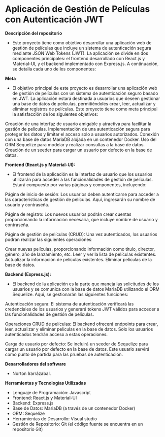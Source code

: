 # Aplicación de Gestión de Películas con Autenticación JWT

**Descripción del repositorio**
- Este proyecto tiene como objetivo desarrollar una aplicación web de gestión de películas que incluye un sistema de autenticación segura mediante JSON Web Tokens (JWT). La aplicación se divide en dos componentes principales: el frontend desarrollado con React.js y Material-UI, y el backend implementado con Express.js. A continuación, se detalla cada uno de los componentes:

**Meta**
- El objetivo principal de este proyecto es desarrollar una aplicación web de gestión de películas con un sistema de autenticación seguro basado en JWT. La aplicación estará destinada a usuarios que deseen gestionar una base de datos de películas, permitiéndoles crear, leer, actualizar y eliminar registros de películas. Este proyecto tiene como meta principal la satisfacción de los siguientes objetivos:

Creación de una interfaz de usuario amigable y atractiva para facilitar la gestión de películas. Implementación de una autenticación segura para proteger los datos y limitar el acceso solo a usuarios autorizados. Conexión con una base de datos MariaDB alojada en un contenedor Docker. Uso del ORM Sequelize para modelar y realizar consultas a la base de datos. Creación de un seeder para cargar un usuario por defecto en la base de datos.

**Frontend (React.js y Material-UI):**

- El frontend de la aplicación es la interfaz de usuario que los usuarios utilizarán para acceder a las funcionalidades de gestión de películas. Estará compuesto por varias páginas y componentes, incluyendo:

Página de inicio de sesión: Los usuarios deben autenticarse para acceder a las características de gestión de películas. Aquí, ingresarán su nombre de usuario y contraseña.

Página de registro: Los nuevos usuarios podrán crear cuentas proporcionando la información necesaria, que incluye nombre de usuario y contraseña.

Página de gestión de películas (CRUD): Una vez autenticados, los usuarios podrán realizar las siguientes operaciones:

Crear nuevas películas, proporcionando información como título, director, género, año de lanzamiento, etc.
Leer y ver la lista de películas existentes.
Actualizar la información de películas existentes.
Eliminar películas de la base de datos.

**Backend (Express.js):**
- El backend de la aplicación es la parte que maneja las solicitudes de los usuarios y se comunica con la base de datos MariaDB utilizando el ORM Sequelize. Aquí, se gestionarán las siguientes funciones:

Autenticación segura: El sistema de autenticación verificará las credenciales de los usuarios y generará tokens JWT válidos para acceder a las funcionalidades de gestión de películas.

Operaciones CRUD de películas: El backend ofrecerá endpoints para crear, leer, actualizar y eliminar películas en la base de datos. Solo los usuarios autenticados tendrán acceso a estas operaciones.

Carga de usuario por defecto: Se incluirá un seeder de Sequelize para cargar un usuario por defecto en la base de datos. Este usuario servirá como punto de partida para las pruebas de autenticación.

**Desarrolladores del software**
- Norton Irarrázabal.

**Herramientas y Tecnologías Utilizadas**
- Lenguaje de Programación: Javascript
- Frontend: React.js y Material-UI
- Backend: Express.js
- Base de Datos: MariaDB (a través de un contenedor Docker)
- ORM: Sequelize
- Herramientas de Desarrollo: Visual studio
- Gestión de Repositorio: Git (el código fuente se encuentra en un repositorio Git)

